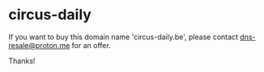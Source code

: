 # circus-daily

If you want to buy this domain name 'circus-daily.be', please contact dns-resale@proton.me for an offer.

Thanks!
